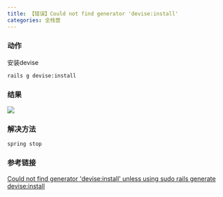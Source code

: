 ```yaml
---
title: 【错误】Could not find generator 'devise:install'
categories: 全栈营
---
```


### 动作

安装devise

`rails g devise:install`

### 结果

![][image-1]
### 解决方法

`spring stop`

### 参考链接

[Could not find generator 'devise:install' unless using sudo rails generate devise:install][1]

[1]:	http://stackoverflow.com/questions/35294002/could-not-find-generator-deviseinstall-unless-using-sudo-rails-generate-devis

[image-1]:	http://oggx6lf7f.bkt.clouddn.com/xp510.png

